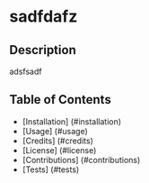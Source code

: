 # sadfdafz
  
  ## Description
  adsfsadf

  ## Table of Contents
  - [Installation] (#installation)
  - [Usage] (#usage)
  - [Credits] (#credits)
  - [License] (#license)
  - [Contributions] (#contributions)
  - [Tests] (#tests)
  